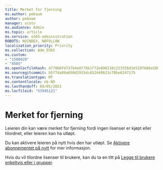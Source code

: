 ```yaml
---
title: Merket for fjerning
ms.author: pebaum
author: pebaum
manager: scotv
ms.audience: Admin
ms.topic: article
ms.service: o365-administration
ROBOTS: NOINDEX, NOFOLLOW
localization_priority: Priority
ms.collection: Adm_O365
ms.custom:
- "1500020"
- "4585"
ms.openlocfilehash: 4770b0fd737b4e8776b1f72e098210c223556d3e519f686e2881fa94e84748d1
ms.sourcegitcommit: b5f7da89a650d2915dc652449623c78be6247175
ms.translationtype: MT
ms.contentlocale: nb-NO
ms.lasthandoff: 08/05/2021
ms.locfileid: "53945121"
---
```

# <a name="marked-for-removal"></a>Merket for fjerning

Leieren din kan være merket for fjerning fordi ingen lisenser er kjøpt eller tilordnet, eller leieren kan ha utløpt. 

Du kan aktivere leieren på nytt hvis den har utløpt. Se [Aktivere abonnementet på nytt](https://docs.microsoft.com/microsoft-365/commerce/subscriptions/reactivate-your-subscription?view=o365-worldwide) for mer informasjon.

Hvis du vil tilordne lisenser til brukere, kan du ta en titt på [Legge til brukere enkeltvis eller i grupper](https://support.office.com/article/Assign-or-remove-licenses-for-Office-365-for-business-997596b5-4173-4627-b915-36abac6786dc).

